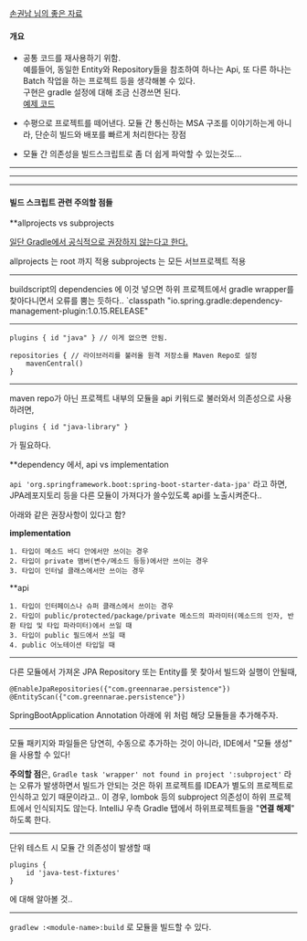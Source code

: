 
[손권남 님의 좋은 자료](https://kwonnam.pe.kr/wiki/gradle/multiproject)

#### 개요

- 공통 코드를 재사용하기 위함.  
예를들어, 동일한 Entity와 Repository들을 참조하여 하나는 Api, 또 다른 하나는 Batch 작업을 하는 프로젝트 등을 생각해볼 수 있다.  
구현은 gradle 설정에 대해 조금 신경쓰면 된다.  
[예제 코드](../examples/multi-module-example/build.gradle)

- 수평으로 프로젝트를 떼어낸다.
모듈 간 통신하는 MSA 구조를 이야기하는게 아니라, 단순히 빌드와 배포를 빠르게 처리한다는 장점

- 모듈 간 의존성을 빌드스크립트로 좀 더 쉽게 파악할 수 있는것도...

---
---
---

#### 빌드 스크립트 관련 주의할 점들

**allprojects vs subprojects

[일단 Gradle에서 공식적으로 권장하지 않는다고 한다.](https://docs.gradle.org/current/userguide/sharing_build_logic_between_subprojects.html#sec:convention_plugins_vs_cross_configuration)

allprojects 는 root 까지 적용
subprojects 는 모든 서브프로젝트 적용

---

buildscript의 dependencies 에 이것 넣으면 하위 프로젝트에서 gradle wrapper를 찾아다니면서 오류를 뿜는 듯하다..
`classpath "io.spring.gradle:dependency-management-plugin:1.0.15.RELEASE"

---

```
plugins { id "java" } // 이게 없으면 안됨.

repositories { // 라이브러리를 불러올 원격 저장소를 Maven Repo로 설정
    mavenCentral()
}
```

---

maven repo가 아닌 프로젝트 내부의 모듈을 api 키워드로 불러와서 의존성으로 사용하려면,
```
plugins { id "java-library" } 
```
가 필요하다.


**dependency 에서, api vs implementation

`api 'org.springframework.boot:spring-boot-starter-data-jpa'`
라고 하면, JPA레포지토리 등을 다른 모듈이 가져다가 쓸수있도록 api를 노출시켜준다..

아래와 같은 권장사항이 있다고 함?

**implementation**

	1. 타입이 메소드 바디 안에서만 쓰이는 경우
	2. 타입이 private 맴버(변수/메소드 등등)에서만 쓰이는 경우
	3. 타입이 인터널 클래스에서만 쓰이는 경우

**api

	1. 타입이 인터페이스나 슈퍼 클래스에서 쓰이는 경우
	2. 타입이 public/protected/package/private 메소드의 파라미터(메소드의 인자, 반환 타입 및 타입 파라미터)에서 쓰일 때
	3. 타입이 public 필드에서 쓰일 때
	4. public 어노테이션 타입일 때

---

다른 모듈에서 가져온 JPA Repository 또는 Entity를 못 찾아서 빌드와 실행이 안될때,
```
@EnableJpaRepositories({"com.greennarae.persistence"})  
@EntityScan({"com.greennarae.persistence"})
```
SpringBootApplication Annotation 아래에 위 처럼 해당 모듈들을 추가해주자.



---

모듈 패키지와 파일들은 당연히, 수동으로 추가하는 것이 아니라, IDE에서 "모듈 생성" 을 사용할 수 있다!

**주의할 점**은, `Gradle task 'wrapper' not found in project ':subproject'` 라는 오류가 발생하면서 빌드가 안되는 것은 하위 프로젝트를 IDEA가 별도의 프로젝트로 인식하고 있기 때문이라고.. 이 경우, lombok 등의 subproject 의존성이 하위 프로젝트에서 인식되지도 않는다.
IntelliJ 우측 Gradle 탭에서 하위프로젝트들을 "**연결 해제**" 하도록 한다.


---

단위 테스트 시 모듈 간 의존성이 발생할 때
```
plugins {
    id 'java-test-fixtures'
}
```
에 대해 알아볼  것..


---

`gradlew :<module-name>:build` 로 모듈을 빌드할 수 있다.

